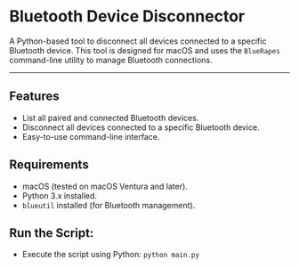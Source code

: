 # Bluetooth Device Disconnector

A Python-based tool to disconnect all devices connected to a specific Bluetooth device. This tool is designed for macOS and uses the `BlueRapes` command-line utility to manage Bluetooth connections.


---


## Features

- List all paired and connected Bluetooth devices.
- Disconnect all devices connected to a specific Bluetooth device.
- Easy-to-use command-line interface.



## Requirements

- macOS (tested on macOS Ventura and later).
- Python 3.x installed.
- `blueutil` installed (for Bluetooth management).


## Run the Script:
  -  Execute the script using Python:
    `python main.py`

